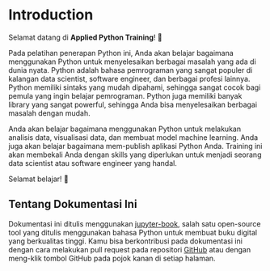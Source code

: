 # Introduction

Selamat datang di **Applied Python Training**! 👋

Pada pelatihan penerapan Python ini, Anda akan belajar bagaimana menggunakan Python untuk menyelesaikan berbagai masalah yang ada di dunia nyata. Python adalah bahasa pemrograman yang sangat populer di kalangan data scientist, software engineer, dan berbagai profesi lainnya. Python memiliki sintaks yang mudah dipahami, sehingga sangat cocok bagi pemula yang ingin belajar pemrograman. Python juga memiliki banyak library yang sangat powerful, sehingga Anda bisa menyelesaikan berbagai masalah dengan mudah.

Anda akan belajar bagaimana menggunakan Python untuk melakukan analisis data, visualisasi data, dan membuat model machine learning. Anda juga akan belajar bagaimana mem-publish aplikasi Python Anda. Training ini akan membekali Anda dengan skills yang diperlukan untuk menjadi seorang data scientist atau software engineer yang handal.

Selamat belajar! 🚀

## Tentang Dokumentasi Ini

Dokumentasi ini ditulis menggunakan [jupyter-book](https://jupyterbook.org/), salah satu open-source tool yang ditulis menggunakan bahasa Python untuk membuat buku digital yang berkualitas tinggi. Kamu bisa berkontribusi pada dokumentasi ini dengan cara melakukan pull request pada repositori [GitHub](https://github.com/airlab-unsri/applied-python-training) atau dengan meng-klik tombol GitHub pada pojok kanan di setiap halaman.
